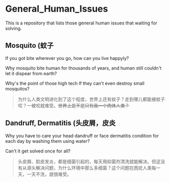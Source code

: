 # General_Human_Issues
This is a repository that lists those general human issues that waiting for solving.

## Mosquito (蚊子
If you got bite wherever you go, how can you live happyly?

Why mosquito bite human for thousands of years, and human still couldn't let it dispear from earth?

Why's the point of those high tech If they can't even destroy small mosquitos?

> 为什么人类文明进化到了这个程度，世界上还有蚊子？走到哪儿都能被蚊子咬？一被咬就难受。~~世界上是不是只有我一个肉体人类？~~

## Dandruff, Dermatitis (头皮屑，皮炎
Why you have to care your head dandruff or face dermatitis condition for each day by washing them using water?

Can't it get solved once for all?

> 头皮屑、脸皮发炎，都是细菌引起的，每天用抑菌剂清洗就能解决。但这没有从源头解决问题，为什么环境中那么多细菌？这个问题在困扰人类每一天，一天不洗，就很难受。
